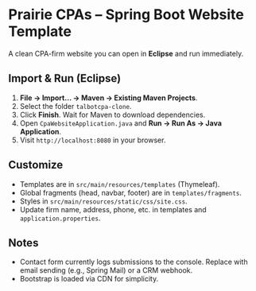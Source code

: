 # Prairie CPAs – Spring Boot Website Template

A clean CPA-firm website you can open in **Eclipse** and run immediately.

## Import & Run (Eclipse)

1. **File → Import… → Maven → Existing Maven Projects**.
2. Select the folder `talbotcpa-clone`.
3. Click **Finish**. Wait for Maven to download dependencies.
4. Open `CpaWebsiteApplication.java` and **Run → Run As → Java Application**.
5. Visit `http://localhost:8080` in your browser.

## Customize

- Templates are in `src/main/resources/templates` (Thymeleaf).
- Global fragments (head, navbar, footer) are in `templates/fragments`.
- Styles in `src/main/resources/static/css/site.css`.
- Update firm name, address, phone, etc. in templates and `application.properties`.

## Notes

- Contact form currently logs submissions to the console. Replace with email sending (e.g., Spring Mail) or a CRM webhook.
- Bootstrap is loaded via CDN for simplicity.

